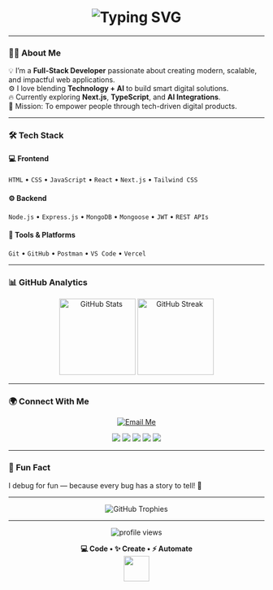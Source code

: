 <!-- Animated Header -->
<h1 align="center">
  <img src="https://readme-typing-svg.demolab.com?font=Fira+Code&size=28&pause=1000&color=36BCF7&center=true&vCenter=true&width=550&lines=Hey+%F0%9F%91%8B%2C+I'm+Sahil+Shaikh!;Full-Stack+Developer+%7C+Tech+%26+AI+Enthusiast;Code.+Create.+Automate." alt="Typing SVG" />
</h1> 

---

### 👨‍💻 About Me  
💡 I’m a **Full-Stack Developer** passionate about creating modern, scalable, and impactful web applications.  
⚙️ I love blending **Technology + AI** to build smart digital solutions.  
🔥 Currently exploring **Next.js**, **TypeScript**, and **AI Integrations**.  
🚀 Mission: To empower people through tech-driven digital products.  

---

### 🛠️ Tech Stack  

#### 💻 Frontend  
`HTML` • `CSS` • `JavaScript` • `React` • `Next.js` • `Tailwind CSS`  

#### ⚙️ Backend  
`Node.js` • `Express.js` • `MongoDB` • `Mongoose` • `JWT` • `REST APIs`  

#### 🧰 Tools & Platforms  
`Git` • `GitHub` • `Postman` • `VS Code` • `Vercel`  

---

### 📊 GitHub Analytics  

<p align="center">
  <img src="https://github-readme-stats.vercel.app/api?username=SahilShaikh&show_icons=true&theme=tokyonight&hide_border=true" height="150" alt="GitHub Stats" />
  <img src="https://github-readme-streak-stats.herokuapp.com/?user=SahilShaikh&theme=tokyonight&hide_border=true" height="150" alt="GitHub Streak" />
</p>

---

### 🌍 Connect With Me  

<p align="center">
  <a href="mailto:hello.sahilshaikh@gmail.com">
    <img src="https://img.shields.io/badge/Email%20Me-D14836?style=for-the-badge&logo=gmail&logoColor=white" alt="Email Me"/>
  </a>
</p>

<p align="center">
  <a href="#" target="_blank"><img src="https://img.shields.io/badge/Portfolio-%230A66C2.svg?style=for-the-badge&logo=react&logoColor=white"/></a>
  <a href="https://www.youtube.com/@SahilShaikhAi" target="_blank"><img src="https://img.shields.io/badge/YouTube-%23FF0000.svg?style=for-the-badge&logo=youtube&logoColor=white"/></a>
  <a href="https://www.linkedin.com/in/sahilshaikhhere/" target="_blank"><img src="https://img.shields.io/badge/LinkedIn-%230A66C2.svg?style=for-the-badge&logo=linkedin&logoColor=white"/></a>
  <a href="https://x.com/SahilShaikhhere" target="_blank"><img src="https://img.shields.io/badge/Twitter-%231DA1F2.svg?style=for-the-badge&logo=x&logoColor=white"/></a>
  <a href="https://www.instagram.com/sahilshaikh.ai/" target="_blank"><img src="https://img.shields.io/badge/Instagram-%23E4405F.svg?style=for-the-badge&logo=instagram&logoColor=white"/></a>
</p>

---

### 🧠 Fun Fact  
I debug for fun — because every bug has a story to tell! 🐞  

---

<p align="center">
  <img src="https://github-profile-trophy.vercel.app/?username=SahilShaikh&theme=tokyonight&no-frame=true&row=1&column=7" alt="GitHub Trophies" />
</p>

---

<p align="center">
  <img src="https://komarev.com/ghpvc/?username=SahilShaikh&label=Profile+Views&color=1DA1F2&style=for-the-badge" alt="profile views" />
</p>

<p align="center">
  <b>💻 Code • ✨ Create • ⚡ Automate</b> </br>
  <img src="https://media.giphy.com/media/WUlplcMpOCEmTGBtBW/giphy.gif" width="50">
</p>
